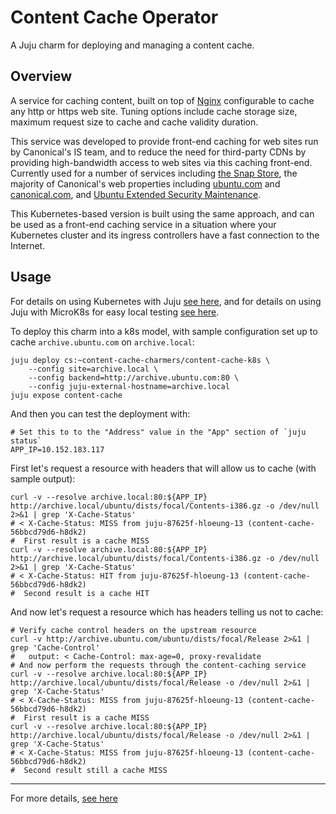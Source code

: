 # Content Cache Operator

A Juju charm for deploying and managing a content cache.

## Overview

A service for caching content, built on top of [Nginx](https://www.nginx.com/)
configurable to cache any http or https web site. Tuning options include
cache storage size, maximum request size to cache and cache validity duration.

This service was developed to provide front-end caching for web sites run by
Canonical's IS team, and to reduce the need for third-party CDNs by providing
high-bandwidth access to web sites via this caching front-end. Currently used
for a number of services including [the Snap Store](https://snapcraft.io/store),
the majority of Canonical's web properties including [ubuntu.com](https://ubuntu.com) and
[canonical.com](https://canonical.com), and [Ubuntu Extended Security Maintenance](https://ubuntu.com/security/esm).

This Kubernetes-based version is built using the same approach, and can be
used as a front-end caching service in a situation where your Kubernetes
cluster and its ingress controllers have a fast connection to the Internet.

## Usage

For details on using Kubernetes with Juju [see here](https://juju.is/docs/kubernetes), and for
details on using Juju with MicroK8s for easy local testing [see here](https://juju.is/docs/microk8s-cloud).

To deploy this charm into a k8s model, with sample configuration set up to
cache `archive.ubuntu.com` on `archive.local`:

    juju deploy cs:~content-cache-charmers/content-cache-k8s \
        --config site=archive.local \
        --config backend=http://archive.ubuntu.com:80 \
        --config juju-external-hostname=archive.local
    juju expose content-cache

And then you can test the deployment with:

    # Set this to to the "Address" value in the "App" section of `juju status`
    APP_IP=10.152.183.117

First let's request a resource with headers that will allow us to cache (with
sample output):

    curl -v --resolve archive.local:80:${APP_IP} http://archive.local/ubuntu/dists/focal/Contents-i386.gz -o /dev/null 2>&1 | grep 'X-Cache-Status'
    # < X-Cache-Status: MISS from juju-87625f-hloeung-13 (content-cache-56bbcd79d6-h8dk2)
    #  First result is a cache MISS
    curl -v --resolve archive.local:80:${APP_IP} http://archive.local/ubuntu/dists/focal/Contents-i386.gz -o /dev/null 2>&1 | grep 'X-Cache-Status'
    # < X-Cache-Status: HIT from juju-87625f-hloeung-13 (content-cache-56bbcd79d6-h8dk2)
    #  Second result is a cache HIT

And now let's request a resource which has headers telling us not to cache:

    # Verify cache control headers on the upstream resource
    curl -v http://archive.ubuntu.com/ubuntu/dists/focal/Release 2>&1 | grep 'Cache-Control'
    #   output: < Cache-Control: max-age=0, proxy-revalidate
    # And now perform the requests through the content-caching service
    curl -v --resolve archive.local:80:${APP_IP} http://archive.local/ubuntu/dists/focal/Release -o /dev/null 2>&1 | grep 'X-Cache-Status'
    # < X-Cache-Status: MISS from juju-87625f-hloeung-13 (content-cache-56bbcd79d6-h8dk2)
    #  First result is a cache MISS
    curl -v --resolve archive.local:80:${APP_IP} http://archive.local/ubuntu/dists/focal/Release -o /dev/null 2>&1 | grep 'X-Cache-Status'
    # < X-Cache-Status: MISS from juju-87625f-hloeung-13 (content-cache-56bbcd79d6-h8dk2)
    #  Second result still a cache MISS

---

For more details, [see here](https://charmhub.io/content-cache)

